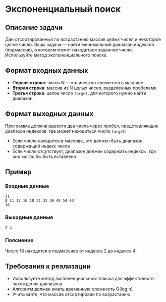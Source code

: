 # Экспоненциальный поиск

## Описание задачи

Дан отсортированный по возрастанию массив целых чисел и некоторое целое число. Ваша задача — найти минимальный диапазон индексов (подмассив), в котором может находиться заданное число. Используйте метод экспоненциального поиска.

## Формат входных данных

- **Первая строка**: число N — количество элементов в массиве
- **Вторая строка**: массив из N целых чисел, разделённых пробелами
- **Третья строка**: целое число `target`, для которого нужно найти диапазон

## Формат выходных данных

Программа должна вывести два числа через пробел, представляющие диапазон индексов, где может находиться число `target`:
- Если число находится в массиве, это должен быть диапазон, содержащий индекс числа
- Если число отсутствует, диапазон должен содержать индексы, где оно могло бы быть вставлено

## Пример

### Входные данные
```
11
8 11 12 16 18 21 33 36 48 54 63
16
```

### Выходные данные
```
2 4
```

### Пояснение
Число 16 находится в подмассиве от индекса 2 до индекса 4.

## Требования к реализации

- Используйте метод экспоненциального поиска для эффективного нахождения диапазона
- Алгоритм должен иметь временную сложность O(log n)
- Учитывайте, что массив отсортирован по возрастанию
